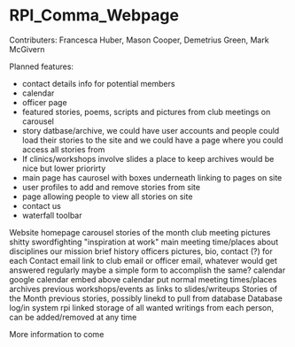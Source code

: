 # RPI_Comma_Webpage


Contributers: Francesca Huber, Mason Cooper, Demetrius Green, Mark McGivern


Planned features: <ul>
  <li>contact details info for potential members</li>
  <li>calendar</li>
  <li>officer page</li>
  <li>featured stories, poems, scripts and pictures from club meetings on carousel </li>
  <li>story datbase/archive, we could have user accounts and people could load their stories to the site and we could have a page where you could access all stories from</li>
  <li>If clinics/workshops involve slides a place to keep archives would be nice but lower priorirty</li>
  <li>main page has caurosel with boxes underneath linking to pages on site</li>
  <li>user profiles to add and remove stories from site</li>
  <li>page allowing people to view all stories on site</li>
  <li>contact us</li>
  <li>waterfall toolbar</li>
</ul>

Website
  homepage
    carousel
      stories of the month
      club meeting pictures
				shitty swordfighting
					"inspiration at work"
		main meeting time/places
	about
   disciplines
    our mission
    brief history
	officers
   pictures, bio, contact (?) for each
	Contact
    email link to club email or officer email, whatever would get answered regularly
    maybe a simple form to accomplish the same?
	calendar
		google calendar embed
		above calendar put normal meeting times/places
	archives
		previous workshops/events as links to slides/writeups
	Stories of the Month
		previous stories, possibly linekd to pull from database
	Database
	  log/in system  rpi linked
	  storage of all wanted writings from each person, can be added/removed at any time
	  
	  
More information to come
